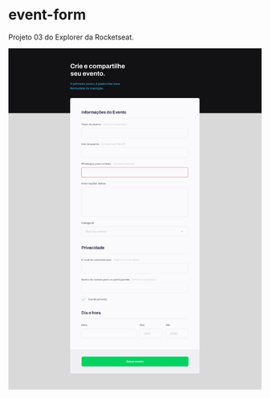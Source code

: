 # event-form
Projeto 03 do Explorer da Rocketseat.

![event-form](https://github.com/madalena-rocha/event-form/blob/main/assets/event-form.png)

